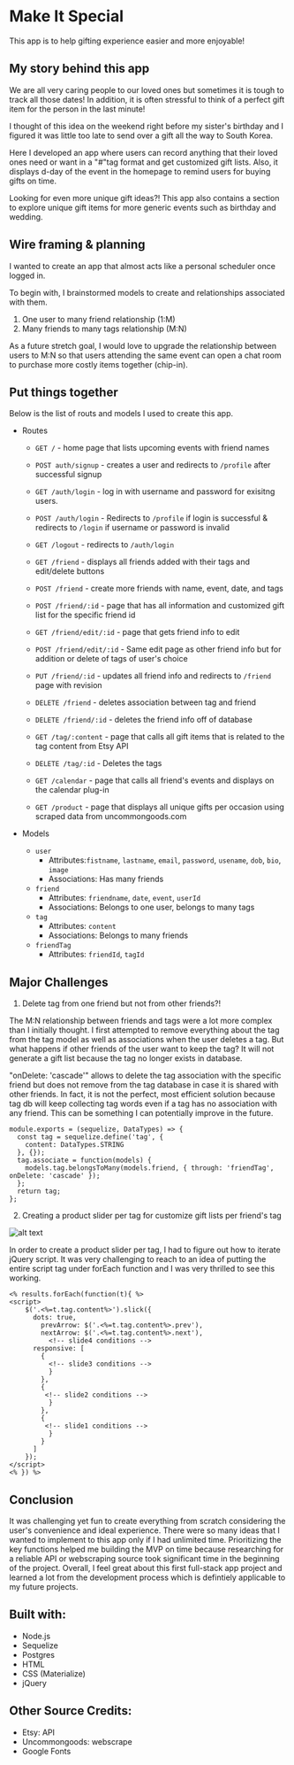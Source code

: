 # Make It Special
This app is to help gifting experience easier and more enjoyable!

## My story behind this app
We are all very caring people to our loved ones but sometimes it is tough to track all those dates! 
In addition, it is often stressful to think of a perfect gift item for the person in the last minute! 

I thought of this idea on the weekend right before my sister's birthday and I figured it was little too late to send over a gift all the way to South Korea. 

Here I developed an app where users can record anything that their loved ones need or want in a "#"tag format and get customized gift lists. Also, it displays d-day of the event in the homepage to remind users for buying gifts on time.  

Looking for even more unique gift ideas?! 
This app also contains a section to explore unique gift items for more generic events such as birthday and wedding.

## Wire framing & planning 
I wanted to create an app that almost acts like a personal scheduler once logged in. 
<!-- <wireframe image> -->

To begin with, I brainstormed models to create and relationships associated with them. 

1) One user to many friend relationship (1:M)
2) Many friends to many tags relationship (M:N)

As a future stretch goal, I would love to upgrade the relationship between users to M:N so that users attending the same event can open a chat room to purchase more costly items together (chip-in).  

## Put things together

Below is the list of routs and models I used to create this app. 

* Routes
  * `GET /` - home page that lists upcoming events with friend names

  * `POST auth/signup` - creates a user and redirects to `/profile` after successful signup
  * `GET /auth/login` -  log in with username and password for exisitng users. 
  * `POST /auth/login` - Redirects to `/profile` if login is successful & redirects to `/login` if username or password is invalid
  * `GET /logout` - redirects to `/auth/login`

  * `GET /friend` - displays all friends added with their tags and edit/delete buttons
  * `POST /friend` - create more friends with name, event, date, and tags
  * `POST /friend/:id` - page that has all information and customized gift list for the specific friend id
  * `GET /friend/edit/:id` - page that gets friend info to edit
  * `POST /friend/edit/:id` - Same edit page as other friend info but for addition or delete of tags of user's choice
  * `PUT /friend/:id` - updates all friend info and redirects to `/friend` page with revision 
  * `DELETE /friend` - deletes association between tag and friend
  * `DELETE /friend/:id` - deletes the friend info off of database

  * `GET /tag/:content` - page that calls all gift items that is related to the tag content from Etsy API 
  * `DELETE /tag/:id` - Deletes the tags

  * `GET /calendar` - page that calls all friend's events and displays on the calendar plug-in

  * `GET /product` - page that displays all unique gifts per occasion using scraped data from uncommongoods.com

* Models
  * `user`
    * Attributes:`fistname`, `lastname`, `email`, `password`, `usename`, `dob`, `bio`, `image` 
    * Associations: Has many friends
  * `friend`
    * Attributes: `friendname`, `date`, `event`, `userId`
    * Associations: Belongs to one user, belongs to many tags
  * `tag`
    * Attributes: `content`
    * Associations: Belongs to many friends
  * `friendTag`
  	* Attributes: `friendId`, `tagId`


## Major Challenges
1) Delete tag from one friend but not from other friends?!

The M:N relationship between friends and tags were a lot more complex than I initially thought. I first attempted to remove everything about the tag from the tag model as well as associations when the user deletes a tag. But what happens if other friends of the user want to keep the tag? It will not generate a gift list because the tag no longer exists in database. 

"onDelete: 'cascade'" allows to delete the tag association with the specific friend but does not remove from the tag database in case it is shared with other friends. In fact, it is not the perfect, most efficient solution because tag db will keep collecting tag words even if a tag has no association with any friend. This can be something I can potentially improve in the future. 

```
module.exports = (sequelize, DataTypes) => {
  const tag = sequelize.define('tag', {
    content: DataTypes.STRING
  }, {});
  tag.associate = function(models) {
    models.tag.belongsToMany(models.friend, { through: 'friendTag', onDelete: 'cascade' });
  };
  return tag;
};
```

2) Creating a product slider per tag for customize gift lists per friend's tag 

![alt text](http://https://res.cloudinary.com/kellyp/image/upload/v1548031962/tagslider.png/to/img.png)

In order to create a product slider per tag, I had to figure out how to iterate jQuery script. It was very challenging to reach to an idea of putting the entire script tag under forEach function and I was very thrilled to see this working.  

```
<% results.forEach(function(t){ %>
<script>
	$('.<%=t.tag.content%>').slick({
	  dots: true,
		prevArrow: $('.<%=t.tag.content%>.prev'),
		nextArrow: $('.<%=t.tag.content%>.next'),
		  <!-- slide4 conditions -->
	  responsive: [
	    {
	      <!-- slide3 conditions -->
	      }
	    },
	    {
	     <!-- slide2 conditions -->
	      }
	    },
	    {
		 <!-- slide1 conditions -->
	      }
	    }
	  ]
	});
</script>
<% }) %>
```



## Conclusion
It was challenging yet fun to create everything from scratch considering the user's convenience and ideal experience. There were so many ideas that I wanted to implement to this app only if I had unlimited time. Prioritizing the key functions helped me building the MVP on time because researching for a reliable API or webscraping source took significant time in the beginning of the project. Overall, I feel great about this first full-stack app project and learned a lot from the development process which is defintiely applicable to my future projects.


## Built with: 
* Node.js
* Sequelize 
* Postgres
* HTML 
* CSS (Materialize)
* jQuery

## Other Source Credits:
* Etsy: API
* Uncommongoods: webscrape
* Google Fonts